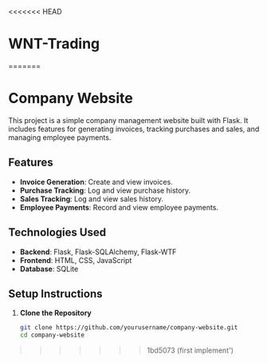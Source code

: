 <<<<<<< HEAD
# WNT-Trading
=======
# Company Website

This project is a simple company management website built with Flask. It includes features for generating invoices, tracking purchases and sales, and managing employee payments.

## Features

- **Invoice Generation**: Create and view invoices.
- **Purchase Tracking**: Log and view purchase history.
- **Sales Tracking**: Log and view sales history.
- **Employee Payments**: Record and view employee payments.

## Technologies Used

- **Backend**: Flask, Flask-SQLAlchemy, Flask-WTF
- **Frontend**: HTML, CSS, JavaScript
- **Database**: SQLite

## Setup Instructions

1. **Clone the Repository**

   ```bash
   git clone https://github.com/yourusername/company-website.git
   cd company-website
>>>>>>> 1bd5073 (first implement')
